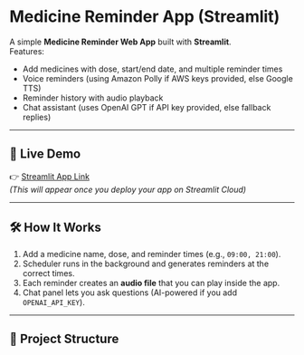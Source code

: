 # Medicine Reminder App (Streamlit)

A simple **Medicine Reminder Web App** built with **Streamlit**.  
Features:
- Add medicines with dose, start/end date, and multiple reminder times
- Voice reminders (using Amazon Polly if AWS keys provided, else Google TTS)
- Reminder history with audio playback
- Chat assistant (uses OpenAI GPT if API key provided, else fallback replies)

---

## 🚀 Live Demo
👉 [Streamlit App Link](https://share.streamlit.io/)  
*(This will appear once you deploy your app on Streamlit Cloud)*

---

## 🛠️ How It Works
1. Add a medicine name, dose, and reminder times (e.g., `09:00, 21:00`).
2. Scheduler runs in the background and generates reminders at the correct times.
3. Each reminder creates an **audio file** that you can play inside the app.
4. Chat panel lets you ask questions (AI-powered if you add `OPENAI_API_KEY`).

---

## 📂 Project Structure
